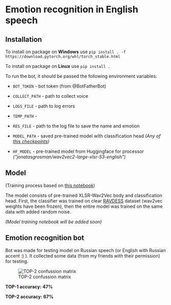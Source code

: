 # Emotion recognition in English speech

## Installation

To install on package on **Windows** use 
```pip install . -f https://download.pytorch.org/whl/torch_stable.html```

To install on package on **Linux** use 
```pip install .```

To run the bot, it should be passed the following environment variables:

- ```BOT_TOKEN``` - bot token (from @BotFatherBot)

- ```COLLECT_PATH``` - path to collect voice

- ```LOGS_FILE``` - path to log errors

- ```TEMP_PATH``` - 

- ```RES_FILE``` - path to the log file to save the name and emotion 

- ```MODEL_PATH``` - saved pre-trained model with classification head *(Any of [this checkpoints](https://drive.google.com/file/d/12t4LwpZosjgvOqMdoQddeY_Xf-bIM4cd/view?usp=sharing))*

- ```HF_MODEL``` - pre-trained model from Huggingface for processor *("jonatasgrosman/wav2vec2-large-xlsr-53-english")*


## Model
(Training process based on [this notebook](https://colab.research.google.com/github/m3hrdadfi/soxan/blob/main/notebooks/Emotion_recognition_in_Greek_speech_using_Wav2Vec2.ipynb#scrollTo=sp37lZOV2042))

The model consists of pre-trained XLSR-Wav2Vec body and classification head. First, the classifier was trained on clear [RAVDESS](https://smartlaboratory.org/ravdess/) dataset (wav2vec weights have been frozen), then the entire model was trained on the same data with added random noise. 

<!-- ![RAVDESS test dataset results](./img/ravdess_res.PNG) -->

<!--
<figure>
  <img
  src="./img/ravdess_res.PNG"
  alt="RAVDESS test dataset results">
  <figcaption>RAVDESS test dataset results</figcaption>
</figure>
-->

*(Model training notebook will be added soon)*

## Emotion recognition bot

Bot was made for testing model on Russian speech (or English with Russian accent :) ). It collected some data (from my friends with their permission) for testing. 

<!-- ![TOP-2 confussion matrix](./img/conf_matrix.PNG) -->

<figure>
  <img
  src="./img/conf_matrix.PNG"
  alt="TOP-2 confussion matrix">
  <figcaption>TOP-2 confussion matrix</figcaption>
</figure>

**TOP-1 accuracy: 47%**

**TOP-2 accuracy: 67%**


